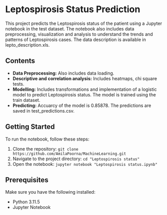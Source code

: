 # Leptospirosis Status Prediction

This project predicts the Leptospirosis status of the patient using a Jupyter notebook in the test dataset. The notebook also includes data preprocessing, visualization and analysis to understand the trends and patterns of Leptospirosis cases. The data description is available in lepto_description.xls.

## Contents

- **Data Preprocessing:** Also includes data loading.
- **Descriptive and correlation analysis:** Includes heatmaps, chi square tests.
- **Modelling:** Includes transformations and implementation of a logistic model to predict Leptospirosis status. The model is trained using the train dataset.
- **Predicting:** Accuarcy of the model is 0.85878. The predictions are saved in test_predictions.csv.

## Getting Started

To run the notebook, follow these steps:

1. Clone the repository: `git clone https://github.com/AmilaPoorna/MachineLearning.git`
2. Navigate to the project directory: `cd "Leptospirosis status"`
3. Open the notebook: `jupyter notebook "Leptospirosis status.ipynb"`

## Prerequisites

Make sure you have the following installed:

- Python 3.11.5
- Jupyter Notebook
